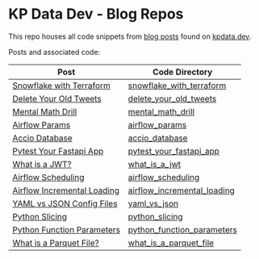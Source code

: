 # KP Data Dev - Blog Repos

This repo houses all code snippets from 
[blog posts](https://kpdata.dev/blog) 
found on [kpdata.dev](https://kpdata.dev).

Posts and associated code:

|Post|Code Directory|
|---|---|
|[Snowflake with Terraform](https://kpdata.dev/blog/snowflake-with-terraform)|[snowflake_with_terraform](./snowflake_with_terraform)|
|[Delete Your Old Tweets](https://kpdata.dev/blog/delete-your-old-tweets)|[delete_your_old_tweets](./delete_your_old_tweets)|
|[Mental Math Drill](https://kpdata.dev/blog/mental-math-drill)|[mental_math_drill](./mental_math_drill)|
|[Airflow Params](https://kpdata.dev/blog/airflow-params)|[airflow_params](./airflow_params)|
|[Accio Database](https://kpdata.dev/blog/accio-database)|[accio_database](./accio_database)|
|[Pytest Your Fastapi App](https://kpdata.dev/blog/pytest-your-fastapi-app)|[pytest_your_fastapi_app](./pytest_your_fastapi_app)|
|[What is a JWT?](https://kpdata.dev/blog/what-is-a-jwt)|[what_is_a_jwt](./what_is_a_jwt)|
|[Airflow Scheduling](https://kpdata.dev/blog/airflow-scheduling)|[airflow_scheduling](./airflow_scheduling)|
|[Airflow Incremental Loading](https://kpdata.dev/blog/airflow-incremental-loading)|[airflow_incremental_loading](./airflow_incremental_loading)|
|[YAML vs JSON Config Files](https://kpdata.dev/blog/yaml-vs-json-config-files)|[yaml_vs_json](./yaml_vs_json)|
|[Python Slicing](https://kpdata.dev/blog/python-slicing)|[python_slicing](./python_slicing)|
|[Python Function Parameters](https://kpdata.dev/blog/python-function-parameters)|[python_function_parameters](./python_function_parameters)|
|[What is a Parquet File?](https://kpdata.dev/blog/what-is-a-parquet-file)|[what_is_a_parquet_file](./what_is_a_parquet_file)|
